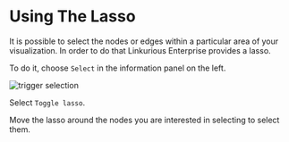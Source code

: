 # Using The Lasso

It is possible to select the nodes or edges within a particular area of your visualization. In order to do that Linkurious Enterprise provides a lasso.

To do it, choose ```Select``` in the information panel on the left.

![trigger selection](https://dl.dropboxusercontent.com/s/i9ao2goiyn6ikor/64.png?dl=0)

Select ```Toggle lasso```.

Move the lasso around the nodes you are interested in selecting to select them.
